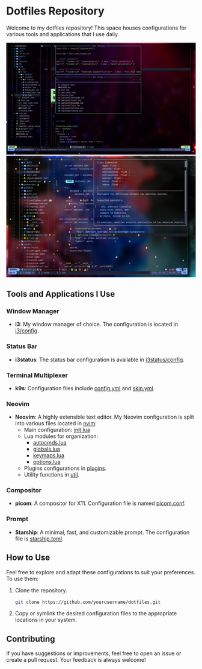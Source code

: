 # Dotfiles Repository

Welcome to my dotfiles repository! This space houses configurations for various tools and applications that I use daily.

![Screenshot](./assets/s2.jpeg)
![Screenshot](./assets/s4.jpeg)

## Tools and Applications I Use

### Window Manager

- **i3**: My window manager of choice. The configuration is located in [i3/config](i3/config).

### Status Bar

- **i3status**: The status bar configuration is available in [i3status/config](i3status/config).

### Terminal Multiplexer

- **k9s**: Configuration files include [config.yml](k9s/config.yml) and [skin.yml](k9s/skin.yml).

### Neovim

- **Neovim**: A highly extensible text editor. My Neovim configuration is split into various files located in [nvim](nvim):
  - Main configuration: [init.lua](nvim/init.lua)
  - Lua modules for organization:
    - [autocmds.lua](nvim/lua/config/autocmds.lua)
    - [globals.lua](nvim/lua/config/globals.lua)
    - [keymaps.lua](nvim/lua/config/keymaps.lua)
    - [options.lua](nvim/lua/config/options.lua)
  - Plugins configurations in [plugins](nvim/lua/plugins).
  - Utility functions in [util](nvim/lua/util).

### Compositor

- **picom**: A compositor for X11. Configuration file is named [picom.conf](picom.conf).

### Prompt

- **Starship**: A minimal, fast, and customizable prompt. The configuration file is [starship.toml](starship.toml).

## How to Use

Feel free to explore and adapt these configurations to suit your preferences. To use them:

1. Clone the repository.
   ```bash
   git clone https://github.com/yourusername/dotfiles.git
   ```
2. Copy or symlink the desired configuration files to the appropriate locations in your system.

## Contributing

If you have suggestions or improvements, feel free to open an issue or create a pull request. Your feedback is always welcome!
